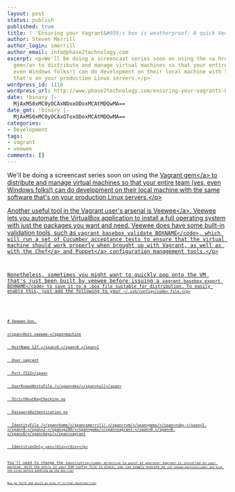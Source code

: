 ```yaml
---
layout: post
status: publish
published: true
title: ! 'Ensuring your Vagrant&#039;s box is weatherproof: A quick Veewee tip'
author: Steven Merrill
author_login: smerrill
author_email: info@phase2technology.com
excerpt: <p>We'll be doing a screencast series soon on using the <a href="http://www.vagrantup.com/">Vagrant
  gem</a> to distribute and manage virtual machines so that your entire team (yes,
  even Windows folks!) can do development on their local machine with the same software
  that's on your production Linux servers.</p>
wordpress_id: 1110
wordpress_url: http://www.phase2technology.com/ensuring-your-vagrants-box-is-weatherproof-a-quick-veewee-tip/
date: !binary |-
  MjAxMS0xMC0yOCAxNDoxODoxMCAtMDQwMA==
date_gmt: !binary |-
  MjAxMS0xMC0yOCAxOToxODoxMCAtMDQwMA==
categories:
- Development
tags:
- vagrant
- veewee
comments: []
---
```

<p>We'll be doing a screencast series soon on using the <a href="http:&#47;&#47;www.vagrantup.com&#47;">Vagrant gem<&#47;a> to distribute and manage virtual machines so that your entire team (yes, even Windows folks!) can do development on their local machine with the same software that's on your production Linux servers.<&#47;p></p>
<p>Another useful tool in the Vagrant user's arsenal is <a href="https:&#47;&#47;github.com&#47;jedi4ever&#47;veewee">Veewee<&#47;a>. Veewee lets you automate the VirtualBox application to install a full operating system with just the packages you want and need. Veewee does have some built-in validation tools, such as <code>vagrant basebox validate BOXNAME<&#47;code>, which will run a set of Cucumber acceptance tests to ensure that the virtual machine should work properly when brought up with Vagrant, as well as with the <a href="http:&#47;&#47;www.opscode.com&#47;chef&#47;">Chef<&#47;a> and <a href="http:&#47;&#47;puppetlabs.com&#47;">Puppet<&#47;a> configuration management tools.<&#47;p></p>
<p>Nonetheless, sometimes you might want to quickly pop onto the VM that's just been built by veewee before issuing a <code>vagrant basebox export BOXNAME<&#47;code> to save it to a .box file suitable for distribution. To easily enable this, just add the following to your <code>~&#47;.ssh&#47;config<&#47;code> file.<&#47;p></p>
<p>
<div class="geshifilter">
<div class="php geshifilter-php"><span class="co2"># Veewee box.<br &#47;><br />
<&#47;span>Host veewee<span class="sy0">-<&#47;span>machine<br &#47;><br />
&nbsp; HostName 127<span class="sy0">.<&#47;span>0<span class="sy0">.<&#47;span>0<span class="sy0">.<&#47;span>1<br &#47;><br />
&nbsp; User vagrant<br &#47;><br />
&nbsp; Port <span class="nu0">7222<&#47;span><br &#47;><br />
&nbsp; UserKnownHostsFile <span class="sy0">&#47;<&#47;span>dev<span class="sy0">&#47;<&#47;span><span class="kw4">null<&#47;span><br &#47;><br />
&nbsp; StrictHostKeyChecking no<br &#47;><br />
&nbsp; PasswordAuthentication no<br &#47;><br />
&nbsp; IdentityFile <span class="sy0">&#47;<&#47;span>home<span class="sy0">&#47;<&#47;span>smerrill<span class="sy0">&#47;.<&#47;span>rvm<span class="sy0">&#47;<&#47;span>gems<span class="sy0">&#47;<&#47;span>ruby<span class="sy0">-<&#47;span>1<span class="sy0">.<&#47;span>9<span class="sy0">.<&#47;span>2<span class="sy0">-<&#47;span>p290<span class="sy0">&#47;<&#47;span>gems<span class="sy0">&#47;<&#47;span>vagrant<span class="sy0">-<&#47;span>0<span class="sy0">.<&#47;span>8<span class="sy0">.<&#47;span>6<span class="sy0">&#47;<&#47;span>keys<span class="sy0">&#47;<&#47;span>vagrant<br &#47;><br />
&nbsp; IdentitiesOnly yes<&#47;div><&#47;div><&#47;p></p>
<p>You'll need to change the <code>IdentityFile<&#47;code> directive to point at wherever Vagrant is installed on your machine. With the entry in your SSH config file in place, you can simply execute an <code>ssh veewee-machine<&#47;code> and kick the tires before bundling up the box.<&#47;p></p>
<p>Now go forth and build an army of virtual machines!<&#47;p></p>
